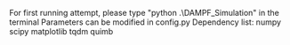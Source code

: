 For first running attempt, please type "python .\DAMPF_Simulation" in the terminal
Parameters can be modified in config.py
Dependency list: numpy scipy matplotlib tqdm quimb